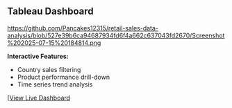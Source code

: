 ## Tableau Dashboard
https://github.com/Pancakes12315/retail-sales-data-analysis/blob/527e39b6ca94687934fd6f4a662c637043fd2670/Screenshot%202025-07-15%20184814.png 

**Interactive Features:**
- Country sales filtering
- Product performance drill-down
- Time series trend analysis

[[View Live Dashboard](https://public.tableau.com/app/profile/joe.wang2091/viz/Retail_Sales_Dashboard_17526194278430/RetailSalesAnalysis?publish=yes)
